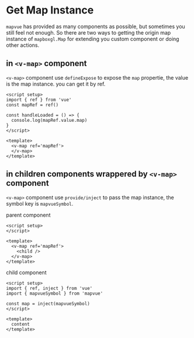 # Get Map Instance

`mapvue` has provided as many components as possible, but sometimes you still feel not enough. So there are two ways to getting the origin map instance of `mapboxgl.Map` for extending you custom component or doing other actions.

## in `<v-map>` component

`<v-map>` component use `defineExpose` to expose the `map` propertie, the value is the map instance. you can get it by ref.

```
<script setup>
import { ref } from 'vue'
const mapRef = ref()

const handleLoaded = () => {
  console.log(mapRef.value.map)
}
</script>

<template>
  <v-map ref='mapRef'>
  </v-map>
</template>
```

## in children components wrappered by `<v-map>` component

`<v-map>` component use `provide/inject` to pass the map instance, the symbol key is `mapvueSymbol`.

parent component

```
<script setup>
</script>

<template>
  <v-map ref='mapRef'>
    <child />
  </v-map>
</template>
```

child component

```
<script setup>
import { ref, inject } from 'vue'
import { mapvueSymbol } from 'mapvue'

const map = inject(mapvueSymbol)
</script>

<template>
  content
</template>
```
